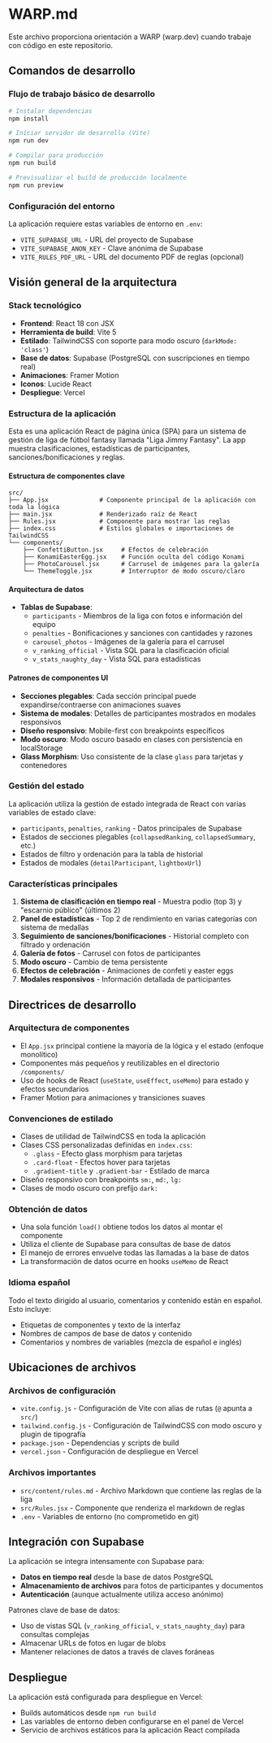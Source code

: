 # WARP.md

Este archivo proporciona orientación a WARP (warp.dev) cuando trabaje con código en este repositorio.

## Comandos de desarrollo

### Flujo de trabajo básico de desarrollo
```bash
# Instalar dependencias
npm install

# Iniciar servidor de desarrollo (Vite)
npm run dev

# Compilar para producción
npm run build

# Previsualizar el build de producción localmente
npm run preview
```

### Configuración del entorno
La aplicación requiere estas variables de entorno en `.env`:
- `VITE_SUPABASE_URL` - URL del proyecto de Supabase
- `VITE_SUPABASE_ANON_KEY` - Clave anónima de Supabase
- `VITE_RULES_PDF_URL` - URL del documento PDF de reglas (opcional)

## Visión general de la arquitectura

### Stack tecnológico
- **Frontend**: React 18 con JSX
- **Herramienta de build**: Vite 5
- **Estilado**: TailwindCSS con soporte para modo oscuro (`darkMode: 'class'`)
- **Base de datos**: Supabase (PostgreSQL con suscripciones en tiempo real)
- **Animaciones**: Framer Motion
- **Iconos**: Lucide React
- **Despliegue**: Vercel

### Estructura de la aplicación
Esta es una aplicación React de página única (SPA) para un sistema de gestión de liga de fútbol fantasy llamada "Liga Jimmy Fantasy". La app muestra clasificaciones, estadísticas de participantes, sanciones/bonificaciones y reglas.

#### Estructura de componentes clave
```
src/
├── App.jsx              # Componente principal de la aplicación con toda la lógica
├── main.jsx             # Renderizado raíz de React
├── Rules.jsx            # Componente para mostrar las reglas
├── index.css            # Estilos globales e importaciones de TailwindCSS
└── components/
    ├── ConfettiButton.jsx     # Efectos de celebración
    ├── KonamiEasterEgg.jsx    # Función oculta del código Konami
    ├── PhotoCarousel.jsx      # Carrusel de imágenes para la galería
    └── ThemeToggle.jsx        # Interruptor de modo oscuro/claro
```

#### Arquitectura de datos
- **Tablas de Supabase**:
  - `participants` - Miembros de la liga con fotos e información del equipo
  - `penalties` - Bonificaciones y sanciones con cantidades y razones
  - `carousel_photos` - Imágenes de la galería para el carrusel
  - `v_ranking_official` - Vista SQL para la clasificación oficial
  - `v_stats_naughty_day` - Vista SQL para estadísticas

#### Patrones de componentes UI
- **Secciones plegables**: Cada sección principal puede expandirse/contraerse con animaciones suaves
- **Sistema de modales**: Detalles de participantes mostrados en modales responsivos
- **Diseño responsivo**: Mobile-first con breakpoints específicos
- **Modo oscuro**: Modo oscuro basado en clases con persistencia en localStorage
- **Glass Morphism**: Uso consistente de la clase `glass` para tarjetas y contenedores

### Gestión del estado
La aplicación utiliza la gestión de estado integrada de React con varias variables de estado clave:
- `participants`, `penalties`, `ranking` - Datos principales de Supabase
- Estados de secciones plegables (`collapsedRanking`, `collapsedSummary`, etc.)
- Estados de filtro y ordenación para la tabla de historial
- Estados de modales (`detailParticipant`, `lightboxUrl`)

### Características principales
1. **Sistema de clasificación en tiempo real** - Muestra podio (top 3) y "escarnio público" (últimos 2)
2. **Panel de estadísticas** - Top 2 de rendimiento en varias categorías con sistema de medallas
3. **Seguimiento de sanciones/bonificaciones** - Historial completo con filtrado y ordenación
4. **Galería de fotos** - Carrusel con fotos de participantes
5. **Modo oscuro** - Cambio de tema persistente
6. **Efectos de celebración** - Animaciones de confeti y easter eggs
7. **Modales responsivos** - Información detallada de participantes

## Directrices de desarrollo

### Arquitectura de componentes
- El `App.jsx` principal contiene la mayoría de la lógica y el estado (enfoque monolítico)
- Componentes más pequeños y reutilizables en el directorio `/components/`
- Uso de hooks de React (`useState`, `useEffect`, `useMemo`) para estado y efectos secundarios
- Framer Motion para animaciones y transiciones suaves

### Convenciones de estilado
- Clases de utilidad de TailwindCSS en toda la aplicación
- Clases CSS personalizadas definidas en `index.css`:
  - `.glass` - Efecto glass morphism para tarjetas
  - `.card-float` - Efectos hover para tarjetas
  - `.gradient-title` y `.gradient-bar` - Estilado de marca
- Diseño responsivo con breakpoints `sm:`, `md:`, `lg:`
- Clases de modo oscuro con prefijo `dark:`

### Obtención de datos
- Una sola función `load()` obtiene todos los datos al montar el componente
- Utiliza el cliente de Supabase para consultas de base de datos
- El manejo de errores envuelve todas las llamadas a la base de datos
- La transformación de datos ocurre en hooks `useMemo` de React

### Idioma español
Todo el texto dirigido al usuario, comentarios y contenido están en español. Esto incluye:
- Etiquetas de componentes y texto de la interfaz
- Nombres de campos de base de datos y contenido
- Comentarios y nombres de variables (mezcla de español e inglés)

## Ubicaciones de archivos

### Archivos de configuración
- `vite.config.js` - Configuración de Vite con alias de rutas (`@` apunta a `src/`)
- `tailwind.config.js` - Configuración de TailwindCSS con modo oscuro y plugin de tipografía
- `package.json` - Dependencias y scripts de build
- `vercel.json` - Configuración de despliegue en Vercel

### Archivos importantes
- `src/content/rules.md` - Archivo Markdown que contiene las reglas de la liga
- `src/Rules.jsx` - Componente que renderiza el markdown de reglas
- `.env` - Variables de entorno (no comprometido en git)

## Integración con Supabase

La aplicación se integra intensamente con Supabase para:
- **Datos en tiempo real** desde la base de datos PostgreSQL
- **Almacenamiento de archivos** para fotos de participantes y documentos
- **Autenticación** (aunque actualmente utiliza acceso anónimo)

Patrones clave de base de datos:
- Uso de vistas SQL (`v_ranking_official`, `v_stats_naughty_day`) para consultas complejas
- Almacenar URLs de fotos en lugar de blobs
- Mantener relaciones de datos a través de claves foráneas

## Despliegue

La aplicación está configurada para despliegue en Vercel:
- Builds automáticos desde `npm run build`
- Las variables de entorno deben configurarse en el panel de Vercel
- Servicio de archivos estáticos para la aplicación React compilada
